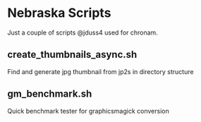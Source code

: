 # Nebraska Scripts
Just a couple of scripts @jduss4 used for chronam. 

## create_thumbnails_async.sh

Find and generate jpg thumbnail from jp2s in directory structure

## gm_benchmark.sh

Quick benchmark tester for graphicsmagick conversion 
